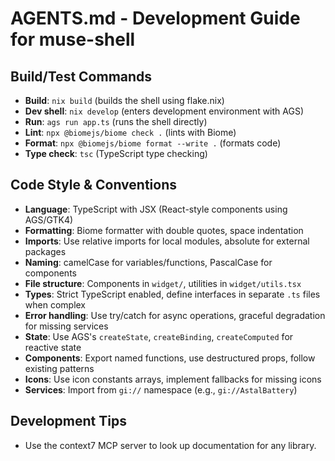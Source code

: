 # AGENTS.md - Development Guide for muse-shell

## Build/Test Commands

- **Build**: `nix build` (builds the shell using flake.nix)
- **Dev shell**: `nix develop` (enters development environment with AGS)
- **Run**: `ags run app.ts` (runs the shell directly)
- **Lint**: `npx @biomejs/biome check .` (lints with Biome)
- **Format**: `npx @biomejs/biome format --write .` (formats code)
- **Type check**: `tsc` (TypeScript type checking)

## Code Style & Conventions

- **Language**: TypeScript with JSX (React-style components using AGS/GTK4)
- **Formatting**: Biome formatter with double quotes, space indentation
- **Imports**: Use relative imports for local modules, absolute for external
  packages
- **Naming**: camelCase for variables/functions, PascalCase for components
- **File structure**: Components in `widget/`, utilities in `widget/utils.tsx`
- **Types**: Strict TypeScript enabled, define interfaces in separate `.ts`
  files when complex
- **Error handling**: Use try/catch for async operations, graceful degradation
  for missing services
- **State**: Use AGS's `createState`, `createBinding`, `createComputed` for
  reactive state
- **Components**: Export named functions, use destructured props, follow
  existing patterns
- **Icons**: Use icon constants arrays, implement fallbacks for missing icons
- **Services**: Import from `gi://` namespace (e.g., `gi://AstalBattery`)

## Development Tips

- Use the context7 MCP server to look up documentation for any library.
